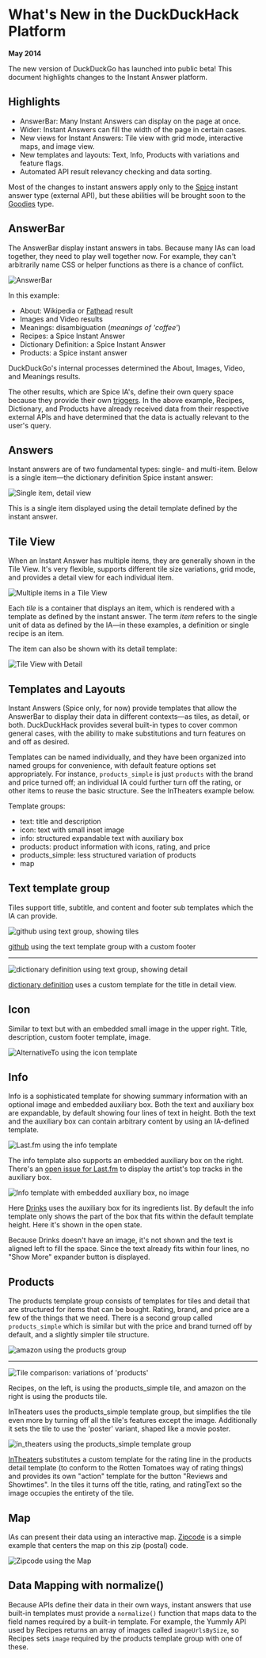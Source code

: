 # What's New in the DuckDuckHack Platform

**May 2014**

The new version of DuckDuckGo has launched into public beta! This document highlights changes to the Instant Answer platform.


## Highlights

- AnswerBar: Many Instant Answers can display on the page at once.
- Wider: Instant Answers can fill the width of the page in certain cases.
- New views for Instant Answers: Tile view with grid mode, interactive maps, and image view.
- New templates and layouts: Text, Info, Products with variations and feature flags.
- Automated API result relevancy checking and data sorting.

Most of the changes to instant answers apply only to the [Spice][Spice] instant answer type (external API), but these abilities will be brought soon to the [Goodies][Goodies] type.


## AnswerBar

The AnswerBar display instant answers in tabs. Because many IAs can load together, they need to play well together now. For example, they can't arbitrarily name CSS or helper functions as there is a chance of conflict.

![AnswerBar](https://duckduckgo.com/iu/?u=https://raw.githubusercontent.com/duckduckgo/duckduckgo-documentation/master/duckduckhack/assets/coffee.png&f=1)

In this example:

- About: Wikipedia or [Fathead][Fathead] result
- Images and Video results
- Meanings: disambiguation (*meanings of 'coffee'*)
- Recipes: a Spice Instant Answer
- Dictionary Definition: a Spice Instant Answer
- Products: a Spice instant answer

DuckDuckGo's internal processes determined the About, Images, Video, and Meanings results.

The other results, which are Spice IA's, define their own query space because they provide their own [triggers][triggers]. In the above example, Recipes, Dictionary, and Products have already received data from their respective external APIs and have determined that the data is actually relevant to the user's query.


## Answers

Instant answers are of two fundamental types: single- and multi-item. Below is a single item—the dictionary definition Spice instant answer:

![Single item, detail view](https://duckduckgo.com/iu/?u=https://raw.githubusercontent.com/duckduckgo/duckduckgo-documentation/master/duckduckhack/assets/coffee_definition.png&f=1)

This is a single item displayed using the detail template defined by the instant answer.


## Tile View

When an Instant Answer has multiple items, they are generally shown in the Tile View. It's very flexible, supports different tile size variations, grid mode, and provides a detail view for each individual item.

![Multiple items in a Tile View](https://duckduckgo.com/iu/?u=https://raw.githubusercontent.com/duckduckgo/duckduckgo-documentation/master/duckduckhack/assets/coffee_recipes.png&f=1)

Each *tile* is a container that displays an item, which is rendered with a template as defined by the instant answer. The term *item* refers to the single unit of data as defined by the IA—in these examples, a definition or single recipe is an item.

The item can also be shown with its detail template:

![Tile View with Detail](https://duckduckgo.com/iu/?u=https://raw.githubusercontent.com/duckduckgo/duckduckgo-documentation/master/duckduckhack/assets/coffee_recipes_detail.png&f=1)



## Templates and Layouts

Instant Answers (Spice only, for now) provide templates that allow the AnswerBar to display their data in different contexts—as tiles, as detail, or both. DuckDuckHack provides several built-in types to cover common general cases, with the ability to make substitutions and turn features on and off as desired.

Templates can be named individually, and they have been organized into named groups for convenience, with default feature options set appropriately. For instance, `products_simple` is just `products` with the brand and price turned off; an individual IA could further turn off the rating, or other items to reuse the basic structure. See the InTheaters example below.

Template groups:

- text: title and description
- icon: text with small inset image
- info: structured expandable text with auxiliary box
- products: product information with icons, rating, and price
- products_simple: less structured variation of products
- map
<!-- /summary -->

## Text template group

Tiles support title, subtitle, and content and footer sub templates which the IA can provide.

![github using text group, showing tiles](https://duckduckgo.com/iu/?u=https://raw.githubusercontent.com/duckduckgo/duckduckgo-documentation/master/duckduckhack/assets/github_duckduckgo.png&f=1)

<!-- /summary -->

[github](https://github.com/duckduckgo/zeroclickinfo-spice/tree/master/share/spice/github) using the text template group with a custom footer

------

![dictionary definition using text group, showing detail](https://duckduckgo.com/iu/?u=https://raw.githubusercontent.com/duckduckgo/duckduckgo-documentation/master/duckduckhack/assets/coffee_definition.png&f=1)

[dictionary definition](https://github.com/duckduckgo/zeroclickinfo-spice/tree/master/share/spice/dictionary/definition) uses a custom template for the title in detail view.

## Icon

Similar to text but with an embedded small image in the upper right. Title, description, custom footer template, image.

![AlternativeTo using the icon template](https://duckduckgo.com/iu/?u=https://raw.githubusercontent.com/duckduckgo/duckduckgo-documentation/master/duckduckhack/assets/icon_tile.png&f=1)


## Info

Info is a sophisticated template for showing summary information with an optional image and embedded auxiliary box. Both the text and auxiliary box are expandable, by default showing four lines of text in height. Both the text and the auxiliary box can contain arbitrary content by using an IA-defined template.

![Last.fm using the info template](https://duckduckgo.com/iu/?u=https://raw.githubusercontent.com/duckduckgo/duckduckgo-documentation/master/duckduckhack/assets/artist.png&f=1)

<!-- /summary -->

The info template also supports an embedded auxiliary box on the right.
There's an [open issue for Last.fm](https://github.com/duckduckgo/zeroclickinfo-spice/issues/684) to display the artist's top tracks in the auxiliary box.

![Info template with embedded auxiliary box, no image](https://duckduckgo.com/iu/?u=https://raw.githubusercontent.com/duckduckgo/duckduckgo-documentation/master/duckduckhack/assets/drinks-infobox.png&f=1)

Here [Drinks](https://github.com/duckduckgo/zeroclickinfo-spice/tree/master/share/spice/drinks) uses the auxiliary box for its ingredients list. By default the info template only shows the part of the box that fits within the default template height. Here it's shown in the open state.

Because Drinks doesn't have an image, it's not shown and the text is aligned left to fill the space. Since the text already fits within four lines, no "Show More" expander button is displayed.


## Products

The products template group consists of templates for tiles and detail that are structured for items that can be bought. Rating, brand, and price are a few of the things that we need. There is a second group called `products_simple` which is similar but with the price and brand turned off by default, and a slightly simpler tile structure.

![amazon using the products group](https://duckduckgo.com/iu/?u=https://raw.githubusercontent.com/duckduckgo/duckduckgo-documentation/master/duckduckhack/assets/products_detail.png&f=1)

<!-- /summary -->

------

![Tile comparison: variations of 'products'](https://duckduckgo.com/iu/?u=https://raw.githubusercontent.com/duckduckgo/duckduckgo-documentation/master/duckduckhack/assets/tile_comparison.png&f=1)

Recipes, on the left, is using the products_simple tile, and amazon on the right is using the products tile.

InTheaters uses the products_simple template group, but simplifies the tile even more by turning off all the tile's features except the image. Additionally it sets the tile to use the 'poster' variant, shaped like a movie poster.

![in_theaters using the products_simple template group](https://duckduckgo.com/iu/?u=https://raw.githubusercontent.com/duckduckgo/duckduckgo-documentation/master/duckduckhack/assets/movies.png&f=1)

[InTheaters](https://github.com/duckduckgo/zeroclickinfo-spice/tree/master/share/spice/in_theaters) substitutes a custom template for the rating line in the products detail template (to conform to the Rotten Tomatoes way of rating things) and provides its own "action" template for the button "Reviews and Showtimes". In the tiles it turns off the title, rating, and ratingText so the image occupies the entirety of the tile.

## Map

IAs can present their data using an interactive map. [Zipcode](https://github.com/duckduckgo/zeroclickinfo-spice/tree/master/share/spice/zipcode) is a simple example that centers the map on this zip (postal) code.

![Zipcode using the Map](https://duckduckgo.com/iu/?u=https://raw.githubusercontent.com/duckduckgo/duckduckgo-documentation/master/duckduckhack/assets/map.png&f=1)

## Data Mapping with normalize()

Because APIs define their data in their own ways, instant answers that use built-in templates must provide a `normalize()` function that maps data to the field names required by a built-in template. For example, the Yummly API used by Recipes returns an array of images called `imageUrlsBySize`, so Recipes sets `image` required by the products template group with one of these.


[Spice]: https://github.com/duckduckgo/duckduckgo-documentation/blob/master/duckduckhack/spice/spice_overview.md
[Goodies]: https://github.com/duckduckgo/duckduckgo-documentation/blob/master/duckduckhack/goodie/goodie_overview.md
[Fathead]: https://github.com/duckduckgo/duckduckgo-documentation/blob/master/duckduckhack/fathead/fathead_overview.md
[triggers]:https://github.com/duckduckgo/duckduckgo-documentation/blob/master/duckduckhack/goodie/goodie_triggers.md
